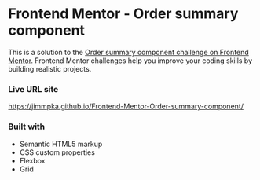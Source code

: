 # Frontend Mentor - Order summary component

This is a solution to the [Order summary component challenge on Frontend Mentor](https://www.frontendmentor.io/challenges/order-summary-component-QlPmajDUj). Frontend Mentor challenges help you improve your coding skills by building realistic projects. 

### Live URL site

https://jimmpka.github.io/Frontend-Mentor-Order-summary-component/

### Built with

- Semantic HTML5 markup
- CSS custom properties
- Flexbox
- Grid
